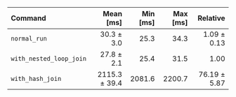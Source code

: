 | Command | Mean [ms] | Min [ms] | Max [ms] | Relative |
|:---|---:|---:|---:|---:|
| `normal_run` | 30.3 ± 3.0 | 25.3 | 34.3 | 1.09 ± 0.13 |
| `with_nested_loop_join` | 27.8 ± 2.1 | 25.4 | 31.5 | 1.00 |
| `with_hash_join` | 2115.3 ± 39.4 | 2081.6 | 2200.7 | 76.19 ± 5.87 |
